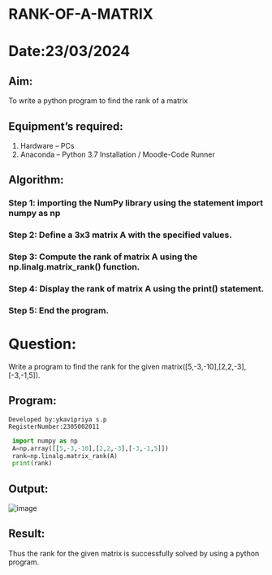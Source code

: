 # RANK-OF-A-MATRIX
# Date:23/03/2024
## Aim:
To write a python program to find the rank of a matrix
## Equipment’s required:
1. 	Hardware – PCs
2. 	Anaconda – Python 3.7 Installation / Moodle-Code Runner
## Algorithm:
### Step 1: importing the NumPy library using the statement import numpy as np
### Step 2: Define a 3x3 matrix A with the specified values.
### Step 3: Compute the rank of matrix A using the np.linalg.matrix_rank() function.
### Step 4: Display the rank of matrix A using the print() statement. 
### Step 5: End the program.
# Question:
  Write a program to find the rank for the given matrix([5,-3,-10],[2,2,-3],[-3,-1,5]).
## Program:
```
Developed by:ykavipriya s.p
RegisterNumber:2305002011 
```
```python
 import numpy as np
 A=np.array([[5,-3,-10],[2,2,-3],[-3,-1,5]])
 rank=np.linalg.matrix_rank(A)
 print(rank)
```
## Output:
![image](https://github.com/kavipriyasp07/RANK-OF-A-MATRIX/assets/155508590/d27e6719-4f64-40e2-b7b7-fd30b1eccfd9)



## Result:
Thus the rank for the given matrix is successfully solved by  using a python program.

